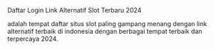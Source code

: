 Daftar Login Link Alternatif Slot Terbaru 2024

adalah tempat daftar situs slot paling gampang menang dengan link alternatif terbaik di indonesia dengan berbagai tempat terbaik dan terpercaya 2024.
